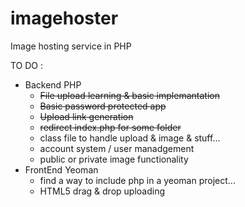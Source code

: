 imagehoster
===========

Image hosting service in PHP

TO DO :
  - Backend PHP
    - ~~File upload learning & basic implemantation~~
    - ~~Basic password protected app~~
    - ~~Upload link generation~~
    - ~~redirect index.php for some folder~~
    - class file to handle upload & image & stuff...
    - account system / user manadgement
    - public or private image functionality
  - FrontEnd Yeoman
    - find a way to include php in a yeoman project...
    - HTML5 drag & drop uploading
